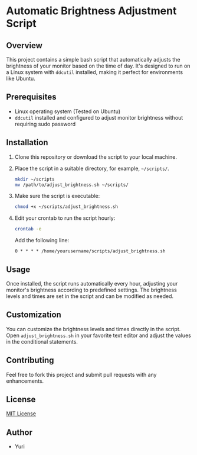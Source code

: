 # Automatic Brightness Adjustment Script

## Overview
This project contains a simple bash script that automatically adjusts the brightness of your monitor based on the time of day. It's designed to run on a Linux system with `ddcutil` installed, making it perfect for environments like Ubuntu.

## Prerequisites
- Linux operating system (Tested on Ubuntu)
- `ddcutil` installed and configured to adjust monitor brightness without requiring sudo password

## Installation
1. Clone this repository or download the script to your local machine.
2. Place the script in a suitable directory, for example, `~/scripts/`.

    ```bash
    mkdir ~/scripts
    mv /path/to/adjust_brightness.sh ~/scripts/
    ```

3. Make sure the script is executable:

    ```bash
    chmod +x ~/scripts/adjust_brightness.sh
    ```

4. Edit your crontab to run the script hourly:

    ```bash
    crontab -e
    ```

    Add the following line:

    ```
    0 * * * * /home/yourusername/scripts/adjust_brightness.sh
    ```

## Usage
Once installed, the script runs automatically every hour, adjusting your monitor's brightness according to predefined settings. The brightness levels and times are set in the script and can be modified as needed.

## Customization
You can customize the brightness levels and times directly in the script. Open `adjust_brightness.sh` in your favorite text editor and adjust the values in the conditional statements.

## Contributing
Feel free to fork this project and submit pull requests with any enhancements.

## License
[MIT License](LICENSE)

## Author
- Yuri

